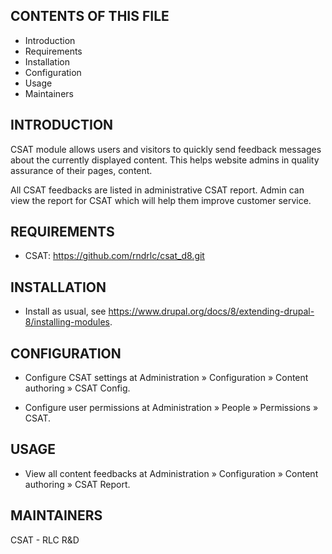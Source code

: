 
CONTENTS OF THIS FILE
----------------------

 * Introduction
 * Requirements
 * Installation
 * Configuration
 * Usage
 * Maintainers


INTRODUCTION
-------------

CSAT module allows users and visitors to quickly send feedback
messages about the currently displayed content. This helps website admins
in quality assurance of their pages, content.

All CSAT feedbacks are listed in administrative CSAT report. 
Admin can view the report for CSAT which will help them improve customer service.


REQUIREMENTS
-------------
- CSAT: https://github.com/rndrlc/csat_d8.git


INSTALLATION
-------------

- Install as usual,
see https://www.drupal.org/docs/8/extending-drupal-8/installing-modules.


CONFIGURATION
--------------

- Configure CSAT settings at Administration » Configuration » 
  Content authoring » CSAT Config.

- Configure user permissions at Administration » People » Permissions »
  CSAT.


USAGE
------

- View all content feedbacks at  Administration » Configuration » 
  Content authoring » CSAT Report.


MAINTAINERS
------------
CSAT - RLC R&D
